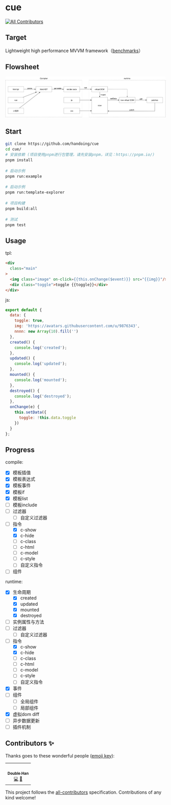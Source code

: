 # cue
<!-- ALL-CONTRIBUTORS-BADGE:START - Do not remove or modify this section -->
[![All Contributors](https://img.shields.io/badge/all_contributors-1-orange.svg?style=flat-square)](#contributors-)
<!-- ALL-CONTRIBUTORS-BADGE:END -->

## Target

Lightweight high performance MVVM framework（[benchmarks](https://github.com/handoing/benchmarks)）

## Flowsheet

![](./assets/cue.png)

## Start

```bash
git clone https://github.com/handoing/cue
cd cue/
# 安装依赖 (项目使用pnpm进行包管理，请先安装pnpm，详见：https://pnpm.io/)
pnpm install

# 启动示例
pnpm run:example

# 启动示例
pnpm run:template-explorer

# 项目构建
pnpm build:all

# 测试
pnpm test
```

## Usage

tpl:

```html
<div
  class="main"
>
  <img class="image" on-click={{this.onChange($event)}} src="{{img}}"/>
  <div class="toggle">toggle {{toggle}}</div>
</div>
```

js:

```js
export default {
  data: {
    toggle: true,
    img: 'https://avatars.githubusercontent.com/u/9876343',
    nnnn: new Array(10).fill('')
  },
  created() {
    console.log('created');
  },
  updated() {
    console.log('updated');
  },
  mounted() {
    console.log('mounted');
  },
  destroyed() {
    console.log('destroyed');
  },
  onChange(e) {
    this.setData({
      toggle: !this.data.toggle
    })
  }
};
```

## Progress

compile:

- [x] 模板插值
- [x] 模板表达式
- [x] 模板事件
- [x] 模板if
- [x] 模板list
- [ ] 模板include
- [ ] 过滤器
  - [ ] 自定义过滤器
- [ ] 指令
  - [x] c-show
  - [x] c-hide
  - [ ] c-class
  - [ ] c-html
  - [ ] c-model
  - [ ] c-style
  - [ ] 自定义指令
- [ ] 组件

runtime:

- [x] 生命周期
  - [x] created
  - [x] updated
  - [x] mounted
  - [x] destroyed
- [ ] 实例属性与方法
- [ ] 过滤器
  - [ ] 自定义过滤器
- [ ] 指令
  - [x] c-show
  - [x] c-hide
  - [ ] c-class
  - [ ] c-html
  - [ ] c-model
  - [ ] c-style
  - [ ] 自定义指令
- [x] 事件
- [ ] 组件
  - [ ] 全局组件
  - [ ] 局部组件
- [x] 虚拟dom diff
- [ ] 异步数据更新
- [ ] 插件机制

## Contributors ✨

Thanks goes to these wonderful people ([emoji key](https://allcontributors.org/docs/en/emoji-key)):

<!-- ALL-CONTRIBUTORS-LIST:START - Do not remove or modify this section -->
<!-- prettier-ignore-start -->
<!-- markdownlint-disable -->
<table>
  <tr>
    <td align="center"><a href="https://twitter.com/iiiiiii7"><img src="https://avatars.githubusercontent.com/u/9876343?v=4?s=100" width="100px;" alt=""/><br /><sub><b>Double Han</b></sub></a><br /><a href="https://github.com/handoing/cue/commits?author=handoing" title="Code">💻</a> <a href="https://github.com/handoing/cue/commits?author=handoing" title="Documentation">📖</a></td>
  </tr>
</table>

<!-- markdownlint-restore -->
<!-- prettier-ignore-end -->

<!-- ALL-CONTRIBUTORS-LIST:END -->

This project follows the [all-contributors](https://github.com/all-contributors/all-contributors) specification. Contributions of any kind welcome!